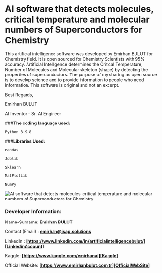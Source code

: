 # **AI software that detects molecules, critical temperature and molecular numbers of Superconductors for Chemistry**

This artificial intelligence software was developed by Emirhan BULUT for Chemistry field. It is open sourced for Chemistry Scientists with 95% accuracy. Artificial Intelligence determines the Critical Temperature, Number of Molecules and Molecular skeleton (shape) by detecting the properties of superconductors. The purpose of my sharing as open source is to develop science and to provide information to people who need information. This software is original and not an excerpt.

Best Regards,

Emirhan BULUT

AI Inventor - Sr. AI Engineer

###**The coding language used:**

`Python 3.9.8`

###**Libraries Used:**

`Pandas`

`Joblib`

`Sklearn`

`MatPlotLib`

`NumPy`

<img class="fit-picture"
     src="https://github.com/emirhanai/AI-software-that-detects-molecules-critical-temperature-and-molecular-numbers-of-Superconductors/blob/main/AI_software_that_detects_molecules,_critical_temperature_and_molecular_numbers_of_Superconductors.png?raw=true"
     alt="AI software that detects molecules, critical temperature and molecular numbers of Superconductors for Chemistry">
     
### **Developer Information:**

Name-Surname: **Emirhan BULUT**

Contact (Email) : **emirhan@isap.solutions**

LinkedIn : **[https://www.linkedin.com/in/artificialintelligencebulut/][LinkedinAccount]**

[LinkedinAccount]: https://www.linkedin.com/in/artificialintelligencebulut/

Kaggle: **[https://www.kaggle.com/emirhanai][Kaggle]**

Official Website: **[https://www.emirhanbulut.com.tr][OfficialWebSite]**

[Kaggle]: https://www.kaggle.com/emirhanai

[OfficialWebSite]: https://www.emirhanbulut.com.tr
